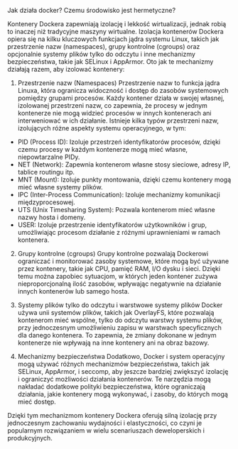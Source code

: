 Jak działa docker? Czemu środowisko jest hermetyczne?


Kontenery Dockera zapewniają izolację i lekkość wirtualizacji, jednak robią to inaczej niż tradycyjne maszyny wirtualne. Izolacja kontenerów Dockera opiera się na kilku kluczowych funkcjach jądra systemu Linux, takich jak przestrzenie nazw (namespaces), grupy kontrolne (cgroups) oraz opcjonalnie systemy plików tylko do odczytu i inne mechanizmy bezpieczeństwa, takie jak SELinux i AppArmor. Oto jak te mechanizmy działają razem, aby izolować kontenery:

1. Przestrzenie nazw (Namespaces)
Przestrzenie nazw to funkcja jądra Linuxa, która ogranicza widoczność i dostęp do zasobów systemowych pomiędzy grupami procesów. Każdy kontener działa w swojej własnej, izolowanej przestrzeni nazw, co zapewnia, że procesy w jednym kontenerze nie mogą widzieć procesów w innych kontenerach ani interweniować w ich działanie. Istnieje kilka typów przestrzeni nazw, izolujących różne aspekty systemu operacyjnego, w tym:

* PID (Process ID): Izoluje przestrzeń identyfikatorów procesów, dzięki czemu procesy w każdym kontenerze mogą mieć własne, niepowtarzalne PIDy.
* NET (Network): Zapewnia kontenerom własne stosy sieciowe, adresy IP, tablice routingu itp.
* MNT (Mount): Izoluje punkty montowania, dzięki czemu kontenery mogą mieć własne systemy plików.
* IPC (Inter-Process Communication): Izoluje mechanizmy komunikacji międzyprocesowej.
* UTS (Unix Timesharing System): Pozwala kontenerom mieć własne nazwy hosta i domeny.
* USER: Izoluje przestrzenie identyfikatorów użytkowników i grup, umożliwiając procesom działanie z różnymi uprawnieniami w ramach kontenera.

2. Grupy kontrolne (cgroups)
Grupy kontrolne pozwalają Dockerowi ograniczać i monitorować zasoby systemowe, które mogą być używane przez kontenery, takie jak CPU, pamięć RAM, I/O dysku i sieci. Dzięki temu można zapobiec sytuacjom, w których jeden kontener zużywa nieproporcjonalną ilość zasobów, wpływając negatywnie na działanie innych kontenerów lub samego hosta.

3. Systemy plików tylko do odczytu i warstwowe systemy plików
Docker używa unii systemów plików, takich jak OverlayFS, które pozwalają kontenerom mieć wspólne, tylko do odczytu warstwy systemu plików, przy jednoczesnym umożliwieniu zapisu w warstwach specyficznych dla danego kontenera. To zapewnia, że zmiany dokonane w jednym kontenerze nie wpływają na inne kontenery ani na obraz bazowy.

4. Mechanizmy bezpieczeństwa
Dodatkowo, Docker i system operacyjny mogą używać różnych mechanizmów bezpieczeństwa, takich jak SELinux, AppArmor, i seccomp, aby jeszcze bardziej zwiększyć izolację i ograniczyć możliwości działania kontenerów. Te narzędzia mogą nakładać dodatkowe polityki bezpieczeństwa, które ograniczają działania, jakie kontenery mogą wykonywać, i zasoby, do których mogą mieć dostęp.

Dzięki tym mechanizmom kontenery Dockera oferują silną izolację przy jednoczesnym zachowaniu wydajności i elastyczności, co czyni je popularnym rozwiązaniem w wielu scenariuszach deweloperskich i produkcyjnych.